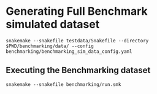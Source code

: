 # Generating Full Benchmark simulated dataset
```
snakemake --snakefile testdata/Snakefile --directory $PWD/benchmarking/data/ --config benchmarking/benchmarking_sim_data_config.yaml
```

## Executing the Benchmarking dataset

```
snakemake --snakefile benchmarking/run.smk
```
